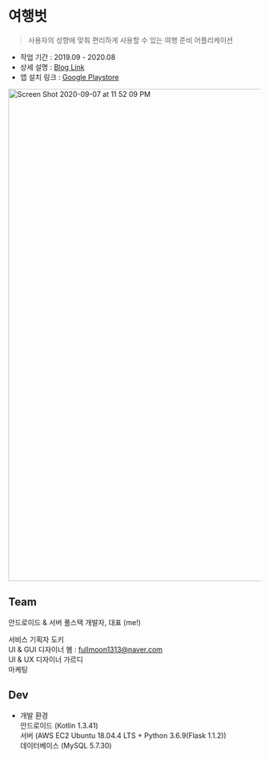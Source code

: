 # 여행벗  
> 사용자의 성향에 맞춰 편리하게 사용할 수 있는 여행 준비 어플리케이션    
* 작업 기간 : 2019.09 - 2020.08      
* 상세 설명 : [Blog Link]    
* 앱 설치 링크 : [Google Playstore]    
 
 [Blog Link]: https://yuuj.tistory.com/110    
[Google Playstore]: https://play.google.com/store/apps/details?id=com.triptwogether.dbn003    

    
<img width="984" alt="Screen Shot 2020-09-07 at 11 52 09 PM" src="https://user-images.githubusercontent.com/54741149/92406859-0cb65e00-f174-11ea-83ed-92ec1b286d9b.png">    


## Team

안드로이드 & 서버 풀스택 개발자, 대표 (me!)     
      
서비스 기획자 도키     
UI & GUI 디자이너 혬 : fullmoon1313@naver.com    
UI & UX 디자이너 가르디       
마케팅     
    

## Dev    
* 개발 환경    
안드로이드 (Kotlin 1.3.41)    
서버 (AWS EC2 Ubuntu 18.04.4 LTS + Python 3.6.9(Flask 1.1.2))    
데이터베이스 (MySQL 5.7.30)    
    

